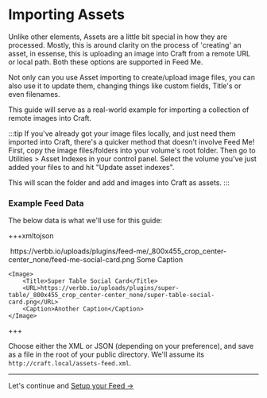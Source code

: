 # Importing Assets

Unlike other elements, Assets are a little bit special in how they are processed. Mostly, this is around clarity on the process of 'creating' an asset, in essense, this is uploading an image into Craft from a remote URL or local path. Both these options are supported in Feed Me.

Not only can you use Asset importing to create/upload image files, you can also use it to update them, changing things like custom fields, Title's or even filenames.

This guide will serve as a real-world example for importing a collection of remote images into Craft.

:::tip
If you've already got your image files locally, and just need them imported into Craft, there's a quicker method that doesn't involve Feed Me! First, copy the image files/folders into your volume's root folder. Then go to Utilities > Asset Indexes in your control panel. Select the volume you've just added your files to and hit "Update asset indexes".

This will scan the folder and add and images into Craft as assets.
:::

### Example Feed Data
The below data is what we'll use for this guide:

+++xmltojson
<?xml version="1.0" encoding="UTF-8"?>
<Images>
    <Image>
        <Title>Feed Me Social Card</Title>
        <URL>https://verbb.io/uploads/plugins/feed-me/_800x455_crop_center-center_none/feed-me-social-card.png</URL>
        <Caption>Some Caption</Caption>
    </Image>

    <Image>
        <Title>Super Table Social Card</Title>
        <URL>https://verbb.io/uploads/plugins/super-table/_800x455_crop_center-center_none/super-table-social-card.png</URL>
        <Caption>Another Caption</Caption>
    </Image>
</Images>
+++

Choose either the XML or JSON (depending on your preference), and save as a file in the root of your public directory. We'll assume its `http://craft.local/assets-feed.xml`.

* * *

Let's continue and [Setup your Feed →](docs:guides/importing-assets/setup-your-feed)